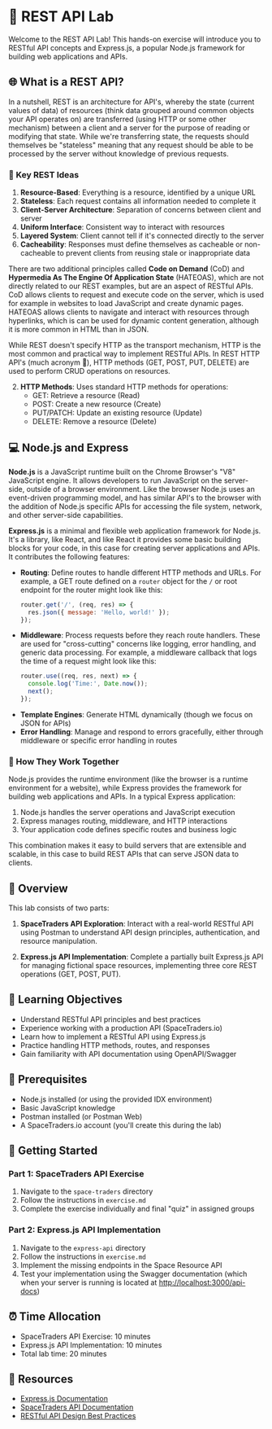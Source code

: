 # 🚀 REST API Lab

Welcome to the REST API Lab! This hands-on exercise will introduce you to RESTful API concepts and Express.js, a popular Node.js framework for building web applications and APIs.

## 🌐 What is a REST API?

In a nutshell, REST is an architecture for API's, whereby the state (current values of data) of resources (think data grouped around common objects your API operates on) are transferred (using HTTP or some other mechanism) between a client and a server for the purpose of reading or modifying that state. While we're transferring state, the requests should themselves be "stateless" meaning that any request should be able to be processed by the server without knowledge of previous requests.

### 💯 Key REST Ideas

1. **Resource-Based**: Everything is a resource, identified by a unique URL
2. **Stateless**: Each request contains all information needed to complete it
3. **Client-Server Architecture**: Separation of concerns between client and server
4. **Uniform Interface**: Consistent way to interact with resources
5. **Layered System**: Client cannot tell if it's connected directly to the server
6. **Cacheability**: Responses must define themselves as cacheable or non-cacheable to prevent clients from reusing stale or inappropriate data

There are two additional principles called **Code on Demand** (CoD) and **Hypermedia As The Engine Of Application State** (HATEOAS), which are not directly related to our REST examples, but are an aspect of RESTful APIs. CoD allows clients to request and execute code on the server, which is used for example in websites to load JavaScript and create dynamic pages. HATEOAS allows clients to navigate and interact with resources through hyperlinks, which is can be used for dynamic content generation, although it is more common in HTML than in JSON.

While REST doesn't specify HTTP as the transport mechanism, HTTP is the most common and practical way to implement RESTful APIs. In REST HTTP API's (much acronym 🐶), HTTP methods (GET, POST, PUT, DELETE) are used to perform CRUD operations on resources.

2. **HTTP Methods**: Uses standard HTTP methods for operations:
   - GET: Retrieve a resource (Read)
   - POST: Create a new resource (Create)
   - PUT/PATCH: Update an existing resource (Update)
   - DELETE: Remove a resource (Delete)


## 💻 Node.js and Express

**Node.js** is a JavaScript runtime built on the Chrome Browser's "V8" JavaScript engine. It allows developers to run JavaScript on the server-side, outside of a browser environment. Like the browser Node.js uses an event-driven programming model, and has similar API's to the browser with the addition of Node.js specific APIs for accessing the file system, network, and other server-side capabilities.

**Express.js** is a minimal and flexible web application framework for Node.js. It's a library, like React, and like React it provides some basic building blocks for your code, in this case for creating server applications and APIs. It contributes the following features:

- **Routing**: Define routes to handle different HTTP methods and URLs. For example, a GET route defined on a `router` object for the `/` or root endpoint for the router might look like this:
    ```javascript
    router.get('/', (req, res) => {
      res.json({ message: 'Hello, world!' });
    });
    ```
- **Middleware**: Process requests before they reach route handlers. These are used for "cross-cutting" concerns like logging, error handling, and generic data processing. For example, a middleware callback that logs the time of a request might look like this:
    ```javascript
    router.use((req, res, next) => {
      console.log('Time:', Date.now());
      next();
    });
    ```
- **Template Engines**: Generate HTML dynamically (though we focus on JSON for APIs)
- **Error Handling**: Manage and respond to errors gracefully, either through middleware or specific error handling in routes

### 🧲 How They Work Together

Node.js provides the runtime environment (like the browser is a runtime environment for a website), while Express provides the framework for building web applications and APIs. In a typical Express application:

1. Node.js handles the server operations and JavaScript execution
2. Express manages routing, middleware, and HTTP interactions
3. Your application code defines specific routes and business logic

This combination makes it easy to build servers that are extensible and scalable, in this case to build REST APIs that can serve JSON data to clients.

## 🔎 Overview

This lab consists of two parts:

1. **SpaceTraders API Exploration**: Interact with a real-world RESTful API using Postman to understand API design principles, authentication, and resource manipulation.

2. **Express.js API Implementation**: Complete a partially built Express.js API for managing fictional space resources, implementing three core REST operations (GET, POST, PUT).

## 📖 Learning Objectives

- Understand RESTful API principles and best practices
- Experience working with a production API (SpaceTraders.io)
- Learn how to implement a RESTful API using Express.js
- Practice handling HTTP methods, routes, and responses
- Gain familiarity with API documentation using OpenAPI/Swagger

## 📝 Prerequisites

- Node.js installed (or using the provided IDX environment)
- Basic JavaScript knowledge
- Postman installed (or Postman Web)
- A SpaceTraders.io account (you'll create this during the lab)

## 🔰 Getting Started

### Part 1: SpaceTraders API Exercise

1. Navigate to the `space-traders` directory
2. Follow the instructions in `exercise.md`
3. Complete the exercise individually and final "quiz" in assigned groups

### Part 2: Express.js API Implementation

1. Navigate to the `express-api` directory
2. Follow the instructions in `exercise.md`
3. Implement the missing endpoints in the Space Resource API
4. Test your implementation using the Swagger documentation (which when your server is running is located at [http://localhost:3000/api-docs](http://localhost:3000/api-docs))

## ⏰ Time Allocation

- SpaceTraders API Exercise: 10 minutes
- Express.js API Implementation: 10 minutes
- Total lab time: 20 minutes

## 📓 Resources

- [Express.js Documentation](https://expressjs.com/)
- [SpaceTraders API Documentation](https://spacetraders.io/docs/api)
- [RESTful API Design Best Practices](https://restfulapi.net/)